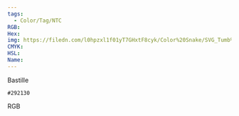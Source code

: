 ```yaml
---
tags:
  - Color/Tag/NTC
RGB:
Hex:
img: https://filedn.com/l0hpzxl1f01yT7GHxtF8cyk/Color%20Snake/SVG_Tumb%20Mass%20No%20Name/292130.svg
CMYK:
HSL:
Name:
---
```

Bastille
```palette
#292130
```
RGB
